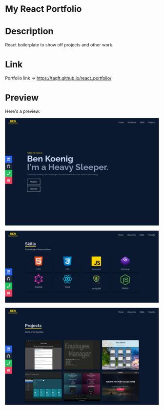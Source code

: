 # My React Portfolio

# Description

React boilerplate to show off projects and other work.

# Link

Portfolio link -> https://taqft.github.io/react_portfolio/

# Preview

Here's a preview:

![](img/demo-1.png)

![](img/demo-2.png)

![](img/demo-3.png)
